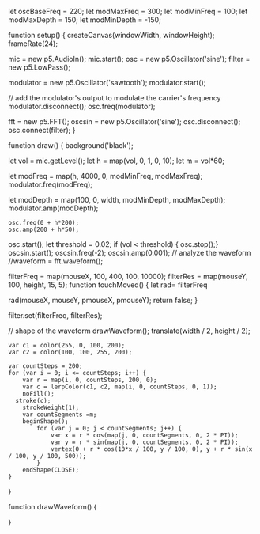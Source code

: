 let oscBaseFreq = 220;
let modMaxFreq = 300;
let modMinFreq = 100;
let modMaxDepth = 150;
let modMinDepth = -150;

function setup() {
  createCanvas(windowWidth, windowHeight);
frameRate(24);
	

mic = new p5.AudioIn(); 
mic.start();
  osc = new p5.Oscillator('sine');
  filter = new p5.LowPass();

  modulator = new p5.Oscillator('sawtooth');
  modulator.start();

  // add the modulator's output to modulate the carrier's frequency
  modulator.disconnect();
  osc.freq(modulator);
  
 fft = new p5.FFT();
oscsin = new p5.Oscillator('sine');
  osc.disconnect();
  osc.connect(filter);
}

function draw() {
  background('black');

let vol = mic.getLevel();
let h = map(vol, 0, 1, 0, 10);
let m = vol*60;

let modFreq = map(h, 4000, 0, modMinFreq, modMaxFreq);
  modulator.freq(modFreq);

let modDepth = map(100, 0, width, modMinDepth, modMaxDepth);
  modulator.amp(modDepth);


	osc.freq(0 + h*200);
	osc.amp(200 + h*50);
osc.start();
let threshold = 0.02;
  if (vol < threshold) {
    osc.stop();}
  oscsin.start();
oscsin.freq(-2);
oscsin.amp(0.001);
  // analyze the waveform
  //waveform = fft.waveform();
 

filterFreq = map(mouseX, 100, 400, 100, 10000);
 filterRes = map(mouseY, 100, height, 15, 5);
  function touchMoved() {
 let rad= filterFreq
 
  rad(mouseX, mouseY, pmouseX, pmouseY);
     return false;
}

  filter.set(filterFreq, filterRes);


  // shape of the waveform
drawWaveform();
translate(width / 2, height / 2);
	
	
	var c1 = color(255, 0, 100, 200);
	var c2 = color(100, 100, 255, 200);
	
	var countSteps = 200;
	for (var i = 0; i <= countSteps; i++) {
		var r = map(i, 0, countSteps, 200, 0);
		var c = lerpColor(c1, c2, map(i, 0, countSteps, 0, 1));
		noFill();
      stroke(c);
		strokeWeight(1);
		var countSegments =m;
		beginShape();
			for (var j = 0; j < countSegments; j++) {
				var x = r * cos(map(j, 0, countSegments, 0, 2 * PI));
				var y = r * sin(map(j, 0, countSegments, 0, 2 * PI));
				vertex(0 + r * cos(10*x / 100, y / 100, 0), y + r * sin(x / 100, y / 100, 500));
			}
		endShape(CLOSE);
	}
	

}

function drawWaveform() {
 
}
